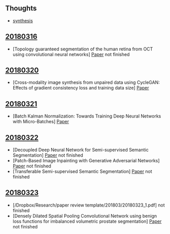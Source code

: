 
## Thoughts
* [synthesis](thoughts/synthesis)

## [20180316](201803/20180316)

* [Topology guaranteed segmentation of the human retina from OCT using convolutional neural networks] [Paper](https://arxiv.org/pdf/1803.05120.pdf) not finished

## [20180320](201803/20180320)

* [Cross-modality image synthesis from unpaired data using CycleGAN: Effects of gradient consistency loss and training data size] [Paper](https://arxiv.org/pdf/1803.06629.pdf)

## [20180321](201803/20180321)

* [Batch Kalman Normalization: Towards Training Deep Neural Networks with Micro-Batches] [Paper](https://arxiv.org/pdf/1802.03133.pdf)


## [20180322](201803/20180322)

* [Decoupled Deep Neural Network for Semi-supervised Semantic Segmentation] [Paper](https://arxiv.org/pdf/1506.04924.pdf) not finished
* [Patch-Based Image Inpainting with Generative Adversarial Networks] [Paper](https://arxiv.org/pdf/1803.07422.pdf) not finished
* [Transferable Semi-supervised Semantic Segmentation] [Paper](https://arxiv.org/pdf/1711.06828.pdf) not finished

## [20180323](201803/20180323)

* [/Dropbox/Research/paper review template/201803/20180323_1.pdf] not finished
* [Densely Dilated Spatial Pooling Convolutional Network using benign loss functions for imbalanced volumetric prostate segmentation] [Paper](https://arxiv.org/pdf/1801.10517.pdf) not finished
